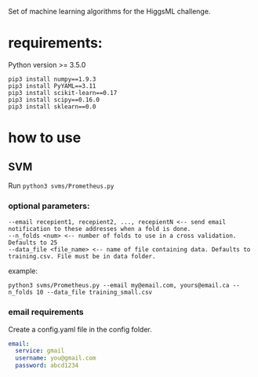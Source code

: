 Set of machine learning algorithms for the HiggsML challenge.

# requirements:
Python version >= 3.5.0

```shell
pip3 install numpy==1.9.3
pip3 install PyYAML==3.11
pip3 install scikit-learn==0.17
pip3 install scipy==0.16.0
pip3 install sklearn==0.0
```

# how to use
## SVM

Run `python3 svms/Prometheus.py`

### optional parameters:

```shell
--email recepient1, recepient2, ..., recepientN <-- send email notification to these addresses when a fold is done.
--n_folds <num> <-- number of folds to use in a cross validation. Defaults to 25
--data_file <file_name> <-- name of file containing data. Defaults to training.csv. File must be in data folder.
```

example:

```shell
python3 svms/Prometheus.py --email my@email.com, yours@email.ca --n_folds 10 --data_file training_small.csv
```

### email requirements

Create a config.yaml file in the config folder.

```YAML
email:
  service: gmail
  username: you@gmail.com
  password: abcd1234
```